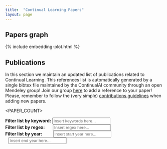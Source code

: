 ```yaml
---
title:  "Continual Learning Papers"
layout: page
---
```


## Papers graph
    
{% include embedding-plot.html %}

## Publications

In this section we maintain an updated list of publications related to Continual Learning.
This references list is automatically generated by a single bibtex file maintained
by the ContinualAI community through an open Mendeley group! Join our group [here](https://www.mendeley.com/community/continual-learning-papers/?__cf_chl_captcha_tk__=d4a16b2e7ba082bc24fbb7fb7cbba3149969ff33-1589287156-0-Aa1Wr5LQkCQwqaFz3Ho_5lc1NnR1Dn6bDEe8fZlbjwIKIQy-b28wKYYcbcdksrP0zP2e8x1BfyD3V0eiZWMVdFQ0AqGzm8qHQYklAGUPz0COhkQec_hu0O1_XFh7PtHXNKfIiyBb9TppP05KlSNIIxJk2u7lNAlGw1pWscPNhIvk_4p-5XDf-YFu3HpCDYN1IQ7bQgkGqMRYAdYtZS7gq1C_w6iykd2sA6IawsIbaCtdW08H77e-7T7rEdo91HndXMIJgV5UQBnJSwRHOl-g-8EKrUWUDHBdGQgLhiJli4y16AAGu979jkOyhtS7onFfRNXdUELb3pOiD0YS5zCnmHM6PURblRyb6HA2ma7f0JIC8DIjmK2xCcRlYqgiNrWVS3oEbS6uqn63IdxYgoSLq6vo68mS1e_Or8LGRpOE8uemjJfbVnPR4RI3mqevN5OxbgWz-CYkElgLAXeaEFqVitVCsaEmDygdit6flohhCpCd5vVs6gv1t_ALu6Q7nZIbFc386zRcqDb-MhIV7BpRIOA) to add a reference to your paper! Please, remember to follow the (very simple) [contributions guidelines](https://github.com/ContinualAI/wiki#how-to-contribute-to-the-continualai-database-of-publications) when adding new papers.

<PAPER_COUNT>

<script>
    function apply_filters() {
      li = get_papers_li();
      li = keyword_filter(li);
      li = regex_filter(li);
      year_filter(li);
    }
</script>

<script>
    function get_papers_li() {
      sec = document.getElementById("publicationsdiv");
      li = sec.getElementsByTagName('li');
      return li;
    }
</script>

<script>
    function keyword_filter(li) {
      // Declare variables
      var input, filter, ul, a, i, txtValue;
      input = document.getElementById('myInput');
      filter = input.value.toUpperCase();
      remaining_li = [];

      // Loop through all list items, and hide those who don't match the search query
      for (i = 0; i < li.length; i++) {
        txtValue = li[i].textContent || li[i].innerText;
        if (txtValue.toUpperCase().indexOf(filter) > -1) {
          li[i].style.display = "";
          remaining_li.push(li[i]);
        } else {
          li[i].style.display = "none";
        }
      }

      return remaining_li;
    }
</script>

<script>
    function regex_filter(li) {
      // Declare variables
      var input, filter, ul, a, i, txtValue;
      input = document.getElementById('myInputreg');
      // filter = input.value.toUpperCase();
      filter = input.value;
      remaining_li = [];

      // Loop through all list items, and hide those who don't match the search query
      for (i = 0; i < li.length; i++) {
        txtValue = li[i].textContent || li[i].innerText;
        if (txtValue.match(filter)) {
          li[i].style.display = "";
          remaining_li.push(li[i]);
        } else {
          li[i].style.display = "none";
        }
      }

      return remaining_li;
    }
</script>

<script>
    function year_filter(li) {
      // Declare variables
      var input, filter, ul, a, i, txtValue;
      start_year_input = document.getElementById('filterStartYearInput');
      filter_start_year_string = start_year_input.value;
      filter_start_year = parseInt(filter_start_year_string);
      end_year_input = document.getElementById('filterEndYearInput');
      filter_end_year_string = end_year_input.value;
      filter_end_year = parseInt(filter_end_year_string);
      // check for Not a Number:
      if (filter_start_year != filter_start_year) {
        filter_start_year = Number.MIN_VALUE;
      }

      if (filter_end_year != filter_end_year) {
        filter_end_year = Number.MAX_VALUE;
      }

      remaining_li = [];

      // Loop through all list items, and hide those who don't match the search query
      for (i = 0; i < li.length; i++) {
        year_string = li[i].getElementsByClassName("yearSpan")[0].textContent;
        year = parseInt(year_string);
        if (year >= filter_start_year && year <= filter_end_year) {
          li[i].style.display = "";
          remaining_li.push(li[i]);
        } else {
          li[i].style.display = "none";
        }
      }


      return remaining_li;
    }
</script>


**Filter list by keyword:** <input type="text" id="myInput" onkeyup="apply_filters()" placeholder="Insert keywords here..."><br>
**Filter list by regex:** <input type="text" id="myInputreg" onkeyup="apply_filters()" placeholder="Insert regex here..." style="margin-left:22px"><br>
**Filter list by year:** <input type="text" id="filterStartYearInput" onkeyup="apply_filters()" placeholder="Insert start year here..." style="margin-left:31px"><input type="text" id="filterEndYearInput" onkeyup="apply_filters()" placeholder="Insert end year here..." style="margin-left:10px">

<TAGLIST>

<TAG>

